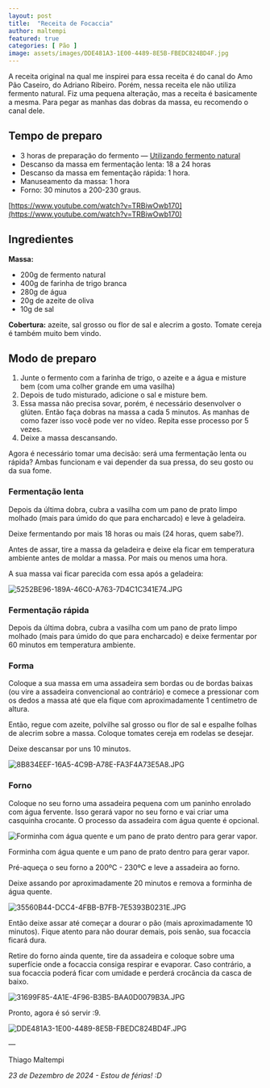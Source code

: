 ```yaml
---
layout: post
title:  "Receita de Focaccia"
author: maltempi
featured: true
categories: [ Pão ]
image: assets/images/DDE481A3-1E00-4489-8E5B-FBEDC824BD4F.jpg
---
```


A receita original na qual me inspirei para essa receita é do canal do Amo Pão Caseiro, do Adriano Ribeiro. Porém, nessa receita ele não utiliza fermento natural. Fiz uma pequena alteração, mas a receita é basicamente a mesma. Para pegar as manhas das dobras da massa, eu recomendo o canal dele.

## Tempo de preparo

- 3 horas de preparação do fermento — [Utilizando fermento natural](/blog/fermento/#guia-rápido-alimentar-fermento-natural)
- Descanso da massa em fermentação lenta: 18 a 24 horas
- Descanso da massa em fementação rápida: 1 hora.
- Manuseamento da massa: 1 hora
- Forno: 30 minutos a 200-230 graus.

[https://www.youtube.com/watch?v=TRBiwOwb170](https://www.youtube.com/watch?v=TRBiwOwb170)

## Ingredientes

**Massa:**

- 200g de fermento natural
- 400g de farinha de trigo branca
- 280g de água
- 20g de azeite de oliva
- 10g de sal

**Cobertura:** azeite, sal grosso ou flor de sal e alecrim a gosto. Tomate cereja é também muito bem vindo.

## Modo de preparo

1. Junte o fermento com a farinha de trigo, o azeite e a água e misture bem (com uma colher grande em uma vasilha)
2. Depois de tudo misturado, adicione o sal e misture bem.
3. Essa massa não precisa sovar, porém, é necessário desenvolver o glúten. Então faça dobras na massa a cada 5 minutos. As manhas de como fazer isso você pode ver no vídeo. Repita esse processo por 5 vezes.
4. Deixe a massa descansando. 

Agora é necessário tomar uma decisão: será uma fermentação lenta ou rápida? Ambas funcionam e vai depender da sua pressa, do seu gosto ou da sua fome. 

### Fermentação lenta

Depois da última dobra, cubra a vasilha com um pano de prato limpo molhado (mais para úmido do que para encharcado) e leve à geladeira.

Deixe fermentando por mais 18 horas ou mais (24 horas, quem sabe?).

Antes de assar, tire a massa da geladeira e deixe ela ficar em temperatura ambiente antes de moldar a massa. Por mais ou menos uma hora.

A sua massa vai ficar parecida com essa após a geladeira:

![5252BE96-189A-46C0-A763-7D4C1C341E74.JPG](/blog/assets/images/5252BE96-189A-46C0-A763-7D4C1C341E74.jpg)

### Fermentação rápida

Depois da última dobra, cubra a vasilha com um pano de prato limpo molhado (mais para úmido do que para encharcado) e deixe fermentar por 60 minutos em temperatura ambiente.

### Forma

Coloque a sua massa em uma assadeira sem bordas ou de bordas baixas (ou vire a assadeira convencional ao contrário) e comece a pressionar com os dedos a massa até que ela fique com aproximadamente 1 centímetro de altura.

Então, regue com azeite, polvilhe sal grosso ou flor de sal e espalhe folhas de alecrim sobre a massa. Coloque tomates cereja em rodelas se desejar. 

Deixe descansar por uns 10 minutos.

![8B834EEF-16A5-4C9B-A78E-FA3F4A73E5A8.JPG](/blog/assets/images/8B834EEF-16A5-4C9B-A78E-FA3F4A73E5A8.jpg)

### Forno

Coloque no seu forno uma assadeira pequena com um paninho enrolado com água fervente. Isso gerará vapor no seu forno e vai criar uma casquinha crocante. O processo da assadeira com água quente é opcional. 

![Forminha com água quente e um pano de prato dentro para gerar vapor.](/blog/assets/images/20BF634D-F955-4A55-BCCC-7C4DAF396946.jpg)

Forminha com água quente e um pano de prato dentro para gerar vapor.

Pré-aqueça o seu forno a 200ºC - 230ºC e leve a assadeira ao forno. 

Deixe assando por aproximadamente 20 minutos e remova a forminha de água quente.

![35560B44-DCC4-4FBB-B7FB-7E5393B0231E.JPG](/blog/assets/images/35560B44-DCC4-4FBB-B7FB-7E5393B0231E.jpg)

Então deixe assar até começar a dourar o pão (mais aproximadamente 10 minutos). Fique atento para não dourar demais, pois senão, sua focaccia ficará dura. 

Retire do forno ainda quente, tire da assadeira e coloque sobre uma superfície onde a focaccia consiga respirar e evaporar. Caso contrário, a sua focaccia poderá ficar com umidade e perderá crocância da casca de baixo.

![31699F85-4A1E-4F96-B3B5-BAA0D0079B3A.JPG](/blog/assets/images/31699F85-4A1E-4F96-B3B5-BAA0D0079B3A.jpg)

Pronto, agora é só servir :9.

![DDE481A3-1E00-4489-8E5B-FBEDC824BD4F.JPG](/blog/assets/images/DDE481A3-1E00-4489-8E5B-FBEDC824BD4F.jpg)

— 

Thiago Maltempi

*23 de Dezembro de 2024 - Estou de férias! :D*